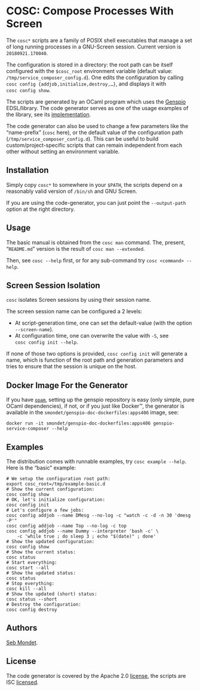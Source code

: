 COSC: Compose Processes With Screen
===================================

The `cosc*` scripts are a family of POSIX shell executables that manage
a set of long running processes in a GNU-Screen session. Current version
is `20180921.170040`.

The configuration is stored in a directory: the root path can be itself
configured with the `$cosc_root` environment variable (default value:
`/tmp/service_composer_config.d`). One edits the configuration by
calling `cosc config {addjob,initialize,destroy,…}`, and displays it
with `cosc config show`.

The scripts are generated by an OCaml program which uses the
[Genspio](https://smondet.gitlab.io/genspio-doc) EDSL/library. The code
generator serves as one of the usage examples of the library, see its
[implementation](https://smondet.gitlab.io/genspio-doc/master/service-composer-example.html).

The code generator can also be used to change a few parameters like the
“name-prefix” (`cosc` here), or the default value of the
configuration path (`/tmp/service_composer_config.d`). This can be
useful to build custom/project-specific scripts that can remain
independent from each other without setting an environment variable.

Installation
------------

Simply copy `cosc*` to somewhere in your `$PATH`, the scripts depend on
a reasonably valid version of `/bin/sh` and GNU Screen.

If you are using the code-generator, you can just point the
`--output-path` option at the right directory.

Usage
-----

The basic manual is obtained from the `cosc man` command. The, present,
“`README.md`” version is the result of `cosc man --extended`.

Then, see `cosc --help` first, or for any sub-command try
`cosc <command> --help`.

Screen Session Isolation
------------------------

`cosc` isolates Screen sessions by using their session name.

The screen session name can be configured a 2 levels:

* At script-generation time, one can set the default-value (with the
  option `--screen-name`).
* At configuration time, one can overwrite the value with `-S`, see
  `cosc config init --help`.

If none of those two options is provided, `cosc config init` will
generate a name, which is function of the root path and generation
parameters and tries to ensure that the session is unique on the host.

Docker Image For the Generator
------------------------------

If you have [`opam`](https://opam.ocaml.org), setting up the genspio
repository is easy (only simple, pure OCaml dependencies), if not, or if
you just like Docker™, the generator is available in the
`smondet/genspio-doc-dockerfiles:apps406` image, see:

```
docker run -it smondet/genspio-doc-dockerfiles:apps406 genspio-service-composer --help
```

Examples
--------

The distribution comes with runnable examples, try
`cosc example --help`. Here is the “basic” example:

```
# We setup the configuration root path:
export cosc_root=/tmp/example-basic.d
# Show the current configuration:
cosc config show
# OK, let's initialize configuration:
cosc config init
# Let's configure a few jobs:
cosc config addjob --name DMesg --no-log -c "watch -c -d -n 30 'dmesg -P'"
cosc config addjob --name Top --no-log -c top
cosc config addjob --name Dummy --interpreter 'bash -c' \
    -c 'while true ; do sleep 3 ; echo "$(date)" ; done'
# Show the updated configuration:
cosc config show
# Show the current status:
cosc status
# Start everything:
cosc start --all
# Show the updated status:
cosc status
# Stop everything:
cosc kill --all
# Show the updated (short) status:
cosc status --short
# Destroy the configuration:
cosc config destroy
```

Authors
-------

[Seb Mondet](https://seb.mondet.org).

License
-------

The code generator is covered by the Apache 2.0
[license](http://www.apache.org/licenses/LICENSE-2.0), the scripts are
ISC [licensed](https://opensource.org/licenses/ISC).

